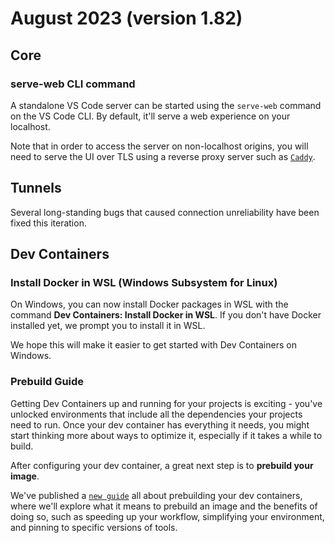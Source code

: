# August 2023 (version 1.82)

## Core

### serve-web CLI command

A standalone VS Code server can be started using the `serve-web` command on the VS Code CLI. By default, it'll serve a web experience on your localhost.

Note that in order to access the server on non-localhost origins, you will need to serve the UI over TLS using a reverse proxy server such as [`Caddy`](https://caddyserver.com/).

## Tunnels

Several long-standing bugs that caused connection unreliability have been fixed this iteration.

## Dev Containers

### Install Docker in WSL (Windows Subsystem for Linux)

On Windows, you can now install Docker packages in WSL with the command **Dev Containers: Install Docker in WSL**. If you don't have Docker installed yet, we prompt you to install it in WSL.

We hope this will make it easier to get started with Dev Containers on Windows.

### Prebuild Guide

Getting Dev Containers up and running for your projects is exciting - you've unlocked environments that include all the dependencies your projects need to run. Once your dev container has everything it needs, you might start thinking more about ways to optimize it, especially if it takes a while to build.

After configuring your dev container, a great next step is to **prebuild your image**.

We've published a [`new guide`](https://containers.dev/guide/prebuild) all about prebuilding your dev containers, where we'll explore what it means to prebuild an image and the benefits of doing so, such as speeding up your workflow, simplifying your environment, and pinning to specific versions of tools.
